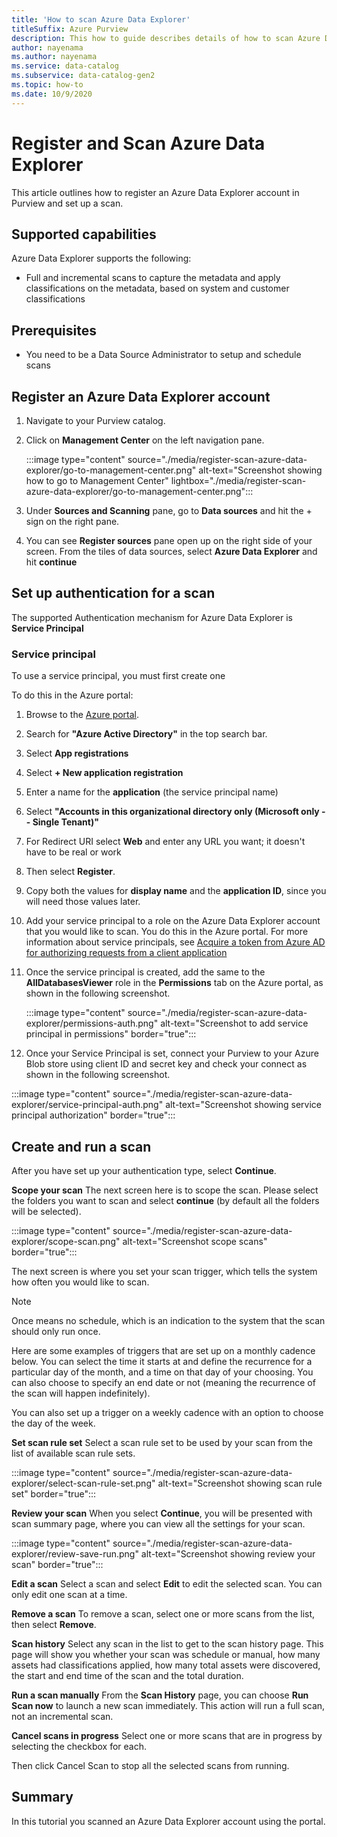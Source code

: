 ```yaml
---
title: 'How to scan Azure Data Explorer'
titleSuffix: Azure Purview
description: This how to guide describes details of how to scan Azure Data Explorer. 
author: nayenama
ms.author: nayenama
ms.service: data-catalog
ms.subservice: data-catalog-gen2
ms.topic: how-to
ms.date: 10/9/2020
---
```


# Register and Scan Azure Data Explorer    
This article outlines how to register an Azure Data Explorer account in Purview and set up a scan.

## Supported capabilities
Azure Data Explorer supports the following:
* Full and incremental scans to capture the metadata and apply classifications on the metadata, based on system and customer classifications

## Prerequisites
* You need to be a Data Source Administrator to setup and schedule scans

## Register an Azure Data Explorer account
1. Navigate to your Purview catalog.
2. Click on **Management Center** on the left navigation pane.

    :::image type="content" source="./media/register-scan-azure-data-explorer/go-to-management-center.png" alt-text="Screenshot showing how to go to Management Center" lightbox="./media/register-scan-azure-data-explorer/go-to-management-center.png":::

3. Under **Sources and Scanning** pane, go to **Data sources** and hit the + sign on the right pane.
4. You can see **Register sources** pane open up on the right side of your screen. From the tiles of data sources, select **Azure Data Explorer** and hit **continue**

## Set up authentication for a scan
The supported Authentication mechanism for Azure Data Explorer is **Service Principal**

### Service principal
To use a service principal, you must first create one

To do this in the Azure portal: 

1. Browse to the [Azure portal](https://portal.azure.com).

2. Search for **"Azure Active Directory"** in the top search bar.

3. Select **App registrations**

4. Select **+ New application registration**

5. Enter a name for the **application** (the service principal name)

6. Select **"Accounts in this organizational directory only (Microsoft only -- Single Tenant)"**

7. For Redirect URI select **Web** and enter any URL you want; it doesn't have to be real or work

8. Then select **Register**.

9. Copy both the values for **display name** and the **application ID**, since you will need those values later.

10. Add your service principal to a role on the Azure Data Explorer account that you would like to scan. You do this in the Azure portal. For more information about service principals, see [Acquire a token from Azure AD for authorizing requests from a client application](../storage/common/storage-auth-aad-app.md?tabs=dotnet)


11. Once the service principal is created, add the same to the **AllDatabasesViewer** role in the **Permissions** tab on the Azure portal, as shown in the following screenshot.

    :::image type="content" source="./media/register-scan-azure-data-explorer/permissions-auth.png" alt-text="Screenshot to add service principal in permissions" border="true":::

12. Once your Service Principal is set, connect your Purview to your Azure Blob store using client ID and secret key and check your connect as shown in the following screenshot.

:::image type="content" source="./media/register-scan-azure-data-explorer/service-principal-auth.png" alt-text="Screenshot showing service principal authorization" border="true":::

## Create and run a scan
After you have set up your authentication type, select **Continue**.

**Scope your scan**
The next screen here is to scope the scan. Please select the folders you want to scan and select **continue** (by default all the folders will be selected).

:::image type="content" source="./media/register-scan-azure-data-explorer/scope-scan.png" alt-text="Screenshot scope scans" border="true":::

The next screen is where you set your scan trigger, which tells the system how often you would like to scan.

> [!NOTE] 
> Once means no schedule, which is an indication to the system that the scan should only run once.

Here are some examples of triggers that are set up on a monthly cadence below. You can select the time it starts at and define the recurrence for a particular day of the month, and a time on that day of your choosing. You can also choose to specify an end date or not (meaning the recurrence of the scan will happen indefinitely).

You can also set up a trigger on a weekly cadence with an option to choose the day of the week.

**Set scan rule set**
Select a scan rule set to be used by your scan from the list of available scan rule sets.

:::image type="content" source="./media/register-scan-azure-data-explorer/select-scan-rule-set.png" alt-text="Screenshot showing scan rule set" border="true":::

**Review your scan**
When you select **Continue**, you will be presented with scan summary page, where you can view all the settings for your scan.

:::image type="content" source="./media/register-scan-azure-data-explorer/review-save-run.png" alt-text="Screenshot showing review your scan" border="true":::

**Edit a scan**
Select a scan and select **Edit** to edit the selected scan. You can only edit one scan at a time.

**Remove a scan**
To remove a scan, select one or more scans from the list, then select **Remove**.

**Scan history**
Select any scan in the list to get to the scan history page. This page will show you whether your scan was schedule or manual, how many assets had classifications applied, how many total assets were discovered, the start and end time of the scan and the total duration.

**Run a scan manually**
From the **Scan History** page, you can choose **Run Scan now** to launch a new scan immediately. This action will run a full scan, not an incremental scan.

**Cancel scans in progress**
Select one or more scans that are in progress by selecting the checkbox for each.

Then click Cancel Scan to stop all the selected scans from running.

## Summary
In this tutorial you scanned an Azure Data Explorer account using the portal.
